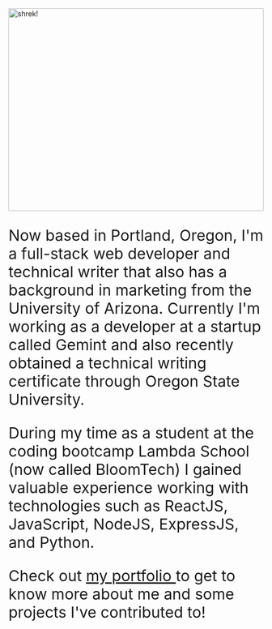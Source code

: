 <!-- ![Hello Minion](https://media.giphy.com/media/fTI9mBoWLef8k/giphy.gif) -->
<img src="https://media1.giphy.com/media/1z6Lq3pEhH5yU/giphy.gif?cid=ecf05e47uhj0vwxloj0vg28fch9ltv2evyqcqlbbtwqnkwq0&rid=giphy.gif&ct=g" width="100%" height="400" alt='shrek!'/>

<p style="font-size:30px">Now based in Portland, Oregon, I'm a full-stack web developer and technical writer that also has a background in marketing from the University of Arizona. Currently I'm working as a developer at a startup called Gemint and also recently obtained a technical writing certificate through Oregon State University.</p>

<p style="font-size:30px">During my time as a student at the coding bootcamp Lambda School (now called BloomTech) I gained valuable experience working with technologies such as ReactJS, JavaScript, NodeJS, ExpressJS, and Python.</p>

<p style="font-size:30px">
Check out <a href='https://reesekunz.com/' alt='my portfolio link'>my portfolio </a>to get to know more about me and some projects I've contributed to!</p>

<!--
**reesekunz/reesekunz** is a ✨ _special_ ✨ repository because its `README.md` (this file) appears on your GitHub profile.

Here are some ideas to get you started:

- 🔭 I’m currently working on ...
- 🌱 I’m currently learning ...
- 👯 I’m looking to collaborate on ...
- 🤔 I’m looking for help with ...
- 💬 Ask me about ...
- 📫 How to reach me: ...
- 😄 Pronouns: ...
- ⚡ Fun fact: ...
-->
